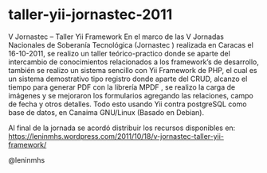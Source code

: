 taller-yii-jornastec-2011
=========================

V Jornastec – Taller Yii Framework
En el marco de las V Jornadas Nacionales de Soberanía Tecnológica (Jornastec ) realizada en Caracas  el 16-10-2011, se realizo un taller teórico-practico donde se aparte del intercambio de conocimientos relacionados a los framework’s de desarrollo, también se realizo un sistema sencillo con Yii Framework de PHP, el cual es un sistema demostrativo tipo registro donde aparte del CRUD, alcanzo el tiempo para generar PDF con la librería  MPDF , se realizo la carga de imágenes y se mejoraron los formularios agregando las relaciones, campo de fecha y otros detalles. Todo esto usando Yii contra postgreSQL como base de datos, en Canaima GNU/Linux (Basado en Debian).

Al final de la jornada se acordó distribuir los recursos disponibles en:
https://leninmhs.wordpress.com/2011/10/18/v-jornastec-taller-yii-framework/

@leninmhs
